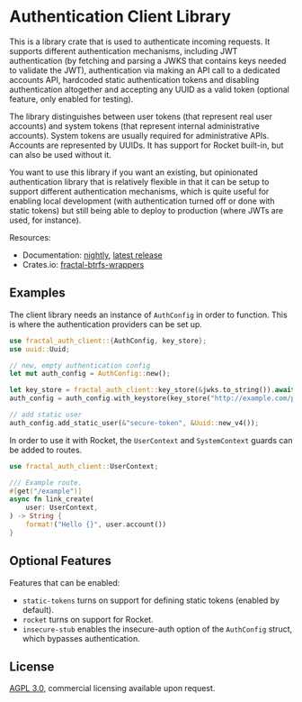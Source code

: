 # Authentication Client Library

This is a library crate that is used to authenticate incoming requests. It supports different authentication
mechanisms, including JWT authentication (by fetching and parsing a JWKS that contains keys needed to validate
the JWT), authentication via making an API call to a dedicated accounts API, hardcoded static authentication tokens
and disabling authentication altogether and accepting any UUID as a valid token (optional feature, only enabled
for testing). 

The library distinguishes between user tokens (that represent real user accounts) and system tokens (that represent
internal administrative accounts). System tokens are usually required for administrative APIs. Accounts are represented
by UUIDs. It has support for Rocket built-in, but can also be used without it.

You want to use this library if you want an existing, but opinionated authentication library that is relatively
flexible in that it can be setup to support different authentication mechanisms, which is quite useful for enabling
local development (with authentication turned off or done with static tokens) but still being able to deploy to
production (where JWTs are used, for instance).

Resources:
- Documentation: [nightly][rustdoc], [latest release][docs]
- Crates.io: [fractal-btrfs-wrappers][cratesio]

## Examples

The client library needs an instance of `AuthConfig` in order to function. This is where the authentication providers
can be set up.

```rust
use fractal_auth_client::{AuthConfig, key_store};
use uuid::Uuid;

// new, empty authentication config
let mut auth_config = AuthConfig::new();

let key_store = fractal_auth_client::key_store(&jwks.to_string()).await?;
auth_config = auth_config.with_keystore(key_store("http://example.com/path/to/jwks").await?);

// add static user
auth_config.add_static_user(&"secure-token", &Uuid::new_v4());
```

In order to use it with Rocket, the `UserContext` and `SystemContext` guards can be added to routes.

```rust
use fractal_auth_client::UserContext;

/// Example route.
#[get("/example")]
async fn link_create(
    user: UserContext,
) -> String {
    format!("Hello {}", user.account())
}
```

## Optional Features

Features that can be enabled:

- `static-tokens` turns on support for defining static tokens (enabled by default).
- `rocket` turns on support for Rocket.
- `insecure-stub` enables the insecure-auth option of the `AuthConfig` struct, which bypasses authentication.

## License

[AGPL 3.0](LICENSE.md), commercial licensing available upon request.

[rustdoc]: https://fractalnetworks.gitlab.io/libraries/auth-client/doc/fractal_auth_client
[docs]: https://docs.rs/fractal-auth-client
[cratesio]: https://crates.io/crates/fractal-auth-client
